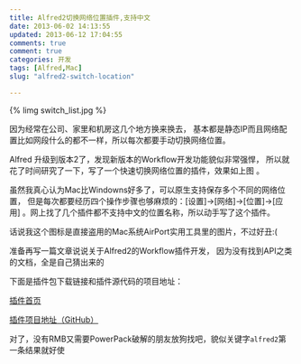 ```yaml
---
title: Alfred2切换网络位置插件,支持中文
date: 2013-06-02 14:13:55
updated: 2013-06-12 17:04:55
comments: true
comment: true
categories: 开发
tags: [Alfred,Mac]
slug: "alfred2-switch-location"

---
```


{% limg switch_list.jpg %}

因为经常在公司、家里和机房这几个地方换来换去，
基本都是静态IP而且网络配置比如网段什么的都不一样，所以每次都要手动切换网络位置。

Alfred 升级到版本2了，发现新版本的Workflow开发功能貌似非常强悍，
所以就花了时间研究了一下，写了一个快速切换网络位置的插件，效果如上图 。

虽然我真心认为Mac比Windowns好多了，可以原生支持保存多个不同的网络位置，
但是每次都要经历四个操作步骤也够麻烦的：[设置]->[网络]->[位置]->[应用]
。网上找了几个插件都不支持中文的位置名称，所以动手写了这个插件。

<!-- more -->

话说我这个图标是直接盗用的Mac系统AirPort实用工具里的图片，不过好丑:(

准备再写一篇文章说说关于Alfred2的Workflow插件开发，
因为没有找到API之类的文档，全是自己猜出来的

下面是插件包下载链接和插件源代码的项目地址：

[插件首页](http://www.guoyukun.cn/switch-network-location/)

[插件项目地址（GitHub）](https://github.com/gyk001/alfred-switch-network-location)

对了，没有RMB又需要PowerPack破解的朋友放狗找吧，貌似关键字`alfred2`第一条结果就好使








